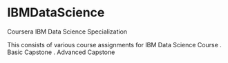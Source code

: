 # IBMDataScience
Coursera IBM Data Science Specialization

This consists of various course assignments for IBM Data Science Course
. Basic Capstone
. Advanced Capstone
